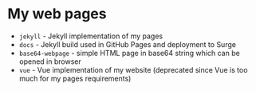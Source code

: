 # My web pages

- `jekyll` - Jekyll implementation of my pages
- `docs` - Jekyll build used in GitHub Pages and deployment to Surge
- `base64-webpage` - simple HTML page in base64 string which can be opened in browser
- `vue` - Vue implementation of my website (deprecated since Vue is too much for my pages requirements)
